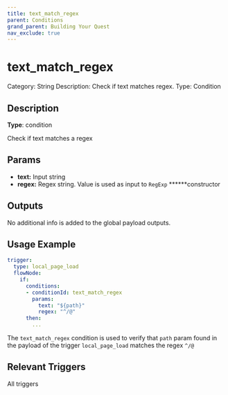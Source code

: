 ```yaml
---
title: text_match_regex
parent: Conditions
grand_parent: Building Your Quest
nav_exclude: true
---
```


# text_match_regex

Category: String
Description: Check if text matches regex.
Type: Condition

## Description

**Type**: condition

Check if text matches a regex

## Params

- **text:** Input string
- **regex:** Regex string. Value is used as input to `RegExp` ******constructor

## Outputs

No additional info is added to the global payload outputs.

## Usage Example

```yaml
trigger:
  type: local_page_load
  flowNode:
    if:
      conditions:
      - conditionId: text_match_regex
        params:
          text: "${path}"
          regex: "^/@"
      then:
        ...
```

The `text_match_regex` condition is used to verify that `path` param found in the payload of the trigger `local_page_load` matches the regex `^/@`

## Relevant Triggers

All triggers
